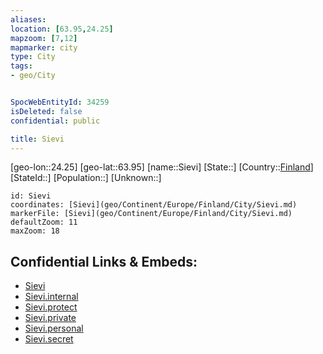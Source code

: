 ```yaml
---
aliases: 
location: [63.95,24.25]
mapzoom: [7,12] 
mapmarker: city 
type: City
tags:
- geo/City


SpocWebEntityId: 34259
isDeleted: false
confidential: public

title: Sievi
---
```

[geo-lon::24.25]
[geo-lat::63.95]
[name::Sievi]
[State::]
[Country::[Finland](geo/Continent/Europe/Finland.md)]
[StateId::]
[Population::]
[Unknown::]


```leaflet
id: Sievi
coordinates: [Sievi](geo/Continent/Europe/Finland/City/Sievi.md)
markerFile: [Sievi](geo/Continent/Europe/Finland/City/Sievi.md)
defaultZoom: 11 
maxZoom: 18
```


## Confidential Links & Embeds: 
- [Sievi](../../../../../../_public/geo/Continent/Europe/Finland/City/Sievi.md) 
- [Sievi.internal](../../../../../../_internal/geo/Continent/Europe/Finland/City/Sievi.internal.md) 
- [Sievi.protect](../../../../../../_protect/geo/Continent/Europe/Finland/City/Sievi.protect.md) 
- [Sievi.private](../../../../../../_private/geo/Continent/Europe/Finland/City/Sievi.private.md) 
- [Sievi.personal](../../../../../../_personal/geo/Continent/Europe/Finland/City/Sievi.personal.md) 
- [Sievi.secret](../../../../../../_secret/geo/Continent/Europe/Finland/City/Sievi.secret.md) 
